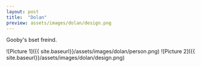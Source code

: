 ```yaml
---
layout: post
title:  "Dolan"
preview: assets/images/dolan/design.png
---
```


Gooby's bset freind.

![Picture 1]({{ site.baseurl}}/assets/images/dolan/person.png)
![Picture 2]({{ site.baseurl}}/assets/images/dolan/design.png)
